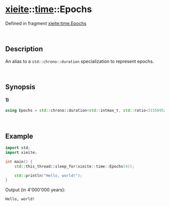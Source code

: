 # [xieite](../../xieite.md)\:\:[time](../../time.md)\:\:Epochs
Defined in fragment [xieite:time.Epochs](../../../src/time/epochs.cpp)

&nbsp;

## Description
An alias to a `std::chrono::duration` specialization to represent epochs.

&nbsp;

## Synopsis
#### 1)
```cpp
using Epochs = std::chrono::duration<std::intmax_t, std::ratio<31556952000000>>;
```

&nbsp;

## Example
```cpp
import std;
import xieite;

int main() {
    std::this_thread::sleep_for(xieite::time::Epochs(4));

    std::println("Hello, world!");
}
```
Output (in 4'000'000 years):
```
Hello, world!
```
